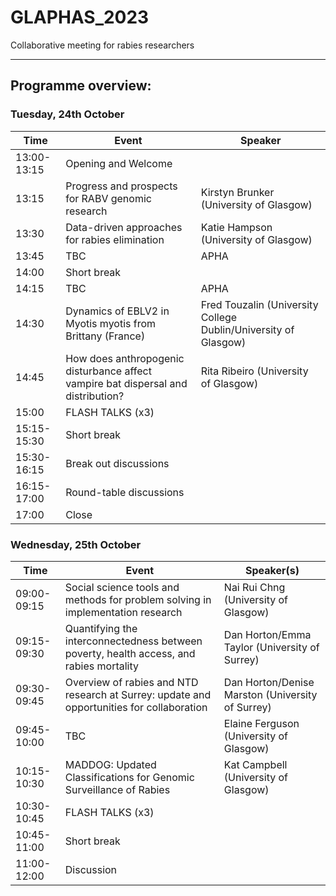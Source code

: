 # GLAPHAS_2023
Collaborative meeting for rabies researchers

---

## Programme overview:

### Tuesday, 24th October

| Time       | Event                                                  | Speaker                                 |
|------------|--------------------------------------------------------|----------------------------------------|
| 13:00-13:15     | Opening and Welcome                                     |                                        |
| 13:15           | Progress and prospects for RABV genomic research       | Kirstyn Brunker (University of Glasgow) |
| 13:30           | Data-driven approaches for rabies elimination          | Katie Hampson (University of Glasgow)   |
| 13:45          | TBC                                                    | APHA                                   |
| 14:00 | Short break                                          |                                        |
| 14:15      | TBC                                                    | APHA                                   |
| 14:30           | Dynamics of EBLV2 in Myotis myotis from Brittany (France) | Fred Touzalin (University College Dublin/University of Glasgow) |
| 14:45           | How does anthropogenic disturbance affect vampire bat dispersal and distribution? | Rita Ribeiro (University of Glasgow) |
| 15:00           | FLASH TALKS (x3)        |                 |
| 15:15-15:30| Short break     |                |
| 15:30-16:15| Break out discussions     |  |
| 16:15-17:00      | Round-table discussions     |  |
| 17:00      | Close         |    |


### Wednesday, 25th October

| Time        | Event                                                              | Speaker(s)                                 |
|-------------|--------------------------------------------------------------------|--------------------------------------------|
| 09:00-09:15 | Social science tools and methods for problem solving in implementation research | Nai Rui Chng (University of Glasgow)     |
| 09:15-09:30 | Quantifying the interconnectedness between poverty, health access, and rabies mortality | Dan Horton/Emma Taylor (University of Surrey) |
| 09:30-09:45 | Overview of rabies and NTD research at Surrey: update and opportunities for collaboration | Dan Horton/Denise Marston (University of Surrey) |
| 09:45-10:00 | TBC                                                                | Elaine Ferguson (University of Glasgow)    |
| 10:15-10:30 | MADDOG: Updated Classifications for Genomic Surveillance of Rabies   | Kat Campbell (University of Glasgow)      |
| 10:30-10:45 | FLASH TALKS (x3)                                                   |                                            |
| 10:45-11:00 | Short break                                                        |                                            |
| 11:00-12:00 | Discussion                                                         |                                            |

